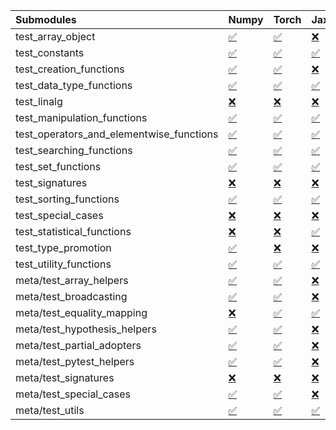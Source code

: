 | Submodules                               | Numpy                                                                                                                           | Torch                                                                                                                           | Jax                                                                                                                             | Tensorflow                                                                                                                      |
|:-----------------------------------------|:--------------------------------------------------------------------------------------------------------------------------------|:--------------------------------------------------------------------------------------------------------------------------------|:--------------------------------------------------------------------------------------------------------------------------------|:--------------------------------------------------------------------------------------------------------------------------------|
| test_array_object                        | <a href="https://github.com/unifyai/ivy/runs/8173967244?check_suite_focus=true" rel="noopener noreferrer" target="_blank">✅</a> | <a href="https://github.com/unifyai/ivy/runs/8173967994?check_suite_focus=true" rel="noopener noreferrer" target="_blank">✅</a> | <a href="https://github.com/unifyai/ivy/runs/8173968701?check_suite_focus=true" rel="noopener noreferrer" target="_blank">❌</a> | <a href="https://github.com/unifyai/ivy/runs/8173969554?check_suite_focus=true" rel="noopener noreferrer" target="_blank">✅</a> |
| test_constants                           | <a href="https://github.com/unifyai/ivy/runs/8173967274?check_suite_focus=true" rel="noopener noreferrer" target="_blank">✅</a> | <a href="https://github.com/unifyai/ivy/runs/8173968012?check_suite_focus=true" rel="noopener noreferrer" target="_blank">✅</a> | <a href="https://github.com/unifyai/ivy/runs/8173968728?check_suite_focus=true" rel="noopener noreferrer" target="_blank">✅</a> | <a href="https://github.com/unifyai/ivy/runs/8173969591?check_suite_focus=true" rel="noopener noreferrer" target="_blank">✅</a> |
| test_creation_functions                  | <a href="https://github.com/unifyai/ivy/runs/8173967313?check_suite_focus=true" rel="noopener noreferrer" target="_blank">✅</a> | <a href="https://github.com/unifyai/ivy/runs/8173968050?check_suite_focus=true" rel="noopener noreferrer" target="_blank">✅</a> | <a href="https://github.com/unifyai/ivy/runs/8173968754?check_suite_focus=true" rel="noopener noreferrer" target="_blank">❌</a> | <a href="https://github.com/unifyai/ivy/runs/8173969626?check_suite_focus=true" rel="noopener noreferrer" target="_blank">✅</a> |
| test_data_type_functions                 | <a href="https://github.com/unifyai/ivy/runs/8173967350?check_suite_focus=true" rel="noopener noreferrer" target="_blank">✅</a> | <a href="https://github.com/unifyai/ivy/runs/8173968067?check_suite_focus=true" rel="noopener noreferrer" target="_blank">✅</a> | <a href="https://github.com/unifyai/ivy/runs/8173968785?check_suite_focus=true" rel="noopener noreferrer" target="_blank">✅</a> | <a href="https://github.com/unifyai/ivy/runs/8173969644?check_suite_focus=true" rel="noopener noreferrer" target="_blank">✅</a> |
| test_linalg                              | <a href="https://github.com/unifyai/ivy/runs/8173967387?check_suite_focus=true" rel="noopener noreferrer" target="_blank">❌</a> | <a href="https://github.com/unifyai/ivy/runs/8173968091?check_suite_focus=true" rel="noopener noreferrer" target="_blank">❌</a> | <a href="https://github.com/unifyai/ivy/runs/8173968820?check_suite_focus=true" rel="noopener noreferrer" target="_blank">❌</a> | <a href="https://github.com/unifyai/ivy/runs/8173969679?check_suite_focus=true" rel="noopener noreferrer" target="_blank">❌</a> |
| test_manipulation_functions              | <a href="https://github.com/unifyai/ivy/runs/8173967415?check_suite_focus=true" rel="noopener noreferrer" target="_blank">✅</a> | <a href="https://github.com/unifyai/ivy/runs/8173968112?check_suite_focus=true" rel="noopener noreferrer" target="_blank">✅</a> | <a href="https://github.com/unifyai/ivy/runs/8173968855?check_suite_focus=true" rel="noopener noreferrer" target="_blank">✅</a> | <a href="https://github.com/unifyai/ivy/runs/8173969708?check_suite_focus=true" rel="noopener noreferrer" target="_blank">✅</a> |
| test_operators_and_elementwise_functions | <a href="https://github.com/unifyai/ivy/runs/8173967445?check_suite_focus=true" rel="noopener noreferrer" target="_blank">✅</a> | <a href="https://github.com/unifyai/ivy/runs/8173968133?check_suite_focus=true" rel="noopener noreferrer" target="_blank">✅</a> | <a href="https://github.com/unifyai/ivy/runs/8173968890?check_suite_focus=true" rel="noopener noreferrer" target="_blank">✅</a> | <a href="https://github.com/unifyai/ivy/runs/8173969739?check_suite_focus=true" rel="noopener noreferrer" target="_blank">✅</a> |
| test_searching_functions                 | <a href="https://github.com/unifyai/ivy/runs/8173967479?check_suite_focus=true" rel="noopener noreferrer" target="_blank">✅</a> | <a href="https://github.com/unifyai/ivy/runs/8173968158?check_suite_focus=true" rel="noopener noreferrer" target="_blank">✅</a> | <a href="https://github.com/unifyai/ivy/runs/8173968934?check_suite_focus=true" rel="noopener noreferrer" target="_blank">✅</a> | <a href="https://github.com/unifyai/ivy/runs/8173969775?check_suite_focus=true" rel="noopener noreferrer" target="_blank">✅</a> |
| test_set_functions                       | <a href="https://github.com/unifyai/ivy/runs/8173967508?check_suite_focus=true" rel="noopener noreferrer" target="_blank">✅</a> | <a href="https://github.com/unifyai/ivy/runs/8173968188?check_suite_focus=true" rel="noopener noreferrer" target="_blank">✅</a> | <a href="https://github.com/unifyai/ivy/runs/8173968978?check_suite_focus=true" rel="noopener noreferrer" target="_blank">✅</a> | <a href="https://github.com/unifyai/ivy/runs/8173969826?check_suite_focus=true" rel="noopener noreferrer" target="_blank">✅</a> |
| test_signatures                          | <a href="https://github.com/unifyai/ivy/runs/8173967544?check_suite_focus=true" rel="noopener noreferrer" target="_blank">❌</a> | <a href="https://github.com/unifyai/ivy/runs/8173968219?check_suite_focus=true" rel="noopener noreferrer" target="_blank">❌</a> | <a href="https://github.com/unifyai/ivy/runs/8173969017?check_suite_focus=true" rel="noopener noreferrer" target="_blank">❌</a> | <a href="https://github.com/unifyai/ivy/runs/8173969864?check_suite_focus=true" rel="noopener noreferrer" target="_blank">❌</a> |
| test_sorting_functions                   | <a href="https://github.com/unifyai/ivy/runs/8173967562?check_suite_focus=true" rel="noopener noreferrer" target="_blank">✅</a> | <a href="https://github.com/unifyai/ivy/runs/8173968252?check_suite_focus=true" rel="noopener noreferrer" target="_blank">✅</a> | <a href="https://github.com/unifyai/ivy/runs/8173969048?check_suite_focus=true" rel="noopener noreferrer" target="_blank">✅</a> | <a href="https://github.com/unifyai/ivy/runs/8173969899?check_suite_focus=true" rel="noopener noreferrer" target="_blank">✅</a> |
| test_special_cases                       | <a href="https://github.com/unifyai/ivy/runs/8173967581?check_suite_focus=true" rel="noopener noreferrer" target="_blank">❌</a> | <a href="https://github.com/unifyai/ivy/runs/8173968283?check_suite_focus=true" rel="noopener noreferrer" target="_blank">❌</a> | <a href="https://github.com/unifyai/ivy/runs/8173969087?check_suite_focus=true" rel="noopener noreferrer" target="_blank">❌</a> | <a href="https://github.com/unifyai/ivy/runs/8173969941?check_suite_focus=true" rel="noopener noreferrer" target="_blank">❌</a> |
| test_statistical_functions               | <a href="https://github.com/unifyai/ivy/runs/8173967612?check_suite_focus=true" rel="noopener noreferrer" target="_blank">❌</a> | <a href="https://github.com/unifyai/ivy/runs/8173968309?check_suite_focus=true" rel="noopener noreferrer" target="_blank">❌</a> | <a href="https://github.com/unifyai/ivy/runs/8173969132?check_suite_focus=true" rel="noopener noreferrer" target="_blank">✅</a> | <a href="https://github.com/unifyai/ivy/runs/8173969972?check_suite_focus=true" rel="noopener noreferrer" target="_blank">❌</a> |
| test_type_promotion                      | <a href="https://github.com/unifyai/ivy/runs/8173967635?check_suite_focus=true" rel="noopener noreferrer" target="_blank">✅</a> | <a href="https://github.com/unifyai/ivy/runs/8173968338?check_suite_focus=true" rel="noopener noreferrer" target="_blank">❌</a> | <a href="https://github.com/unifyai/ivy/runs/8173969169?check_suite_focus=true" rel="noopener noreferrer" target="_blank">❌</a> | <a href="https://github.com/unifyai/ivy/runs/8173970012?check_suite_focus=true" rel="noopener noreferrer" target="_blank">❌</a> |
| test_utility_functions                   | <a href="https://github.com/unifyai/ivy/runs/8173967669?check_suite_focus=true" rel="noopener noreferrer" target="_blank">✅</a> | <a href="https://github.com/unifyai/ivy/runs/8173968372?check_suite_focus=true" rel="noopener noreferrer" target="_blank">✅</a> | <a href="https://github.com/unifyai/ivy/runs/8173969200?check_suite_focus=true" rel="noopener noreferrer" target="_blank">✅</a> | <a href="https://github.com/unifyai/ivy/runs/8173970054?check_suite_focus=true" rel="noopener noreferrer" target="_blank">✅</a> |
| meta/test_array_helpers                  | <a href="https://github.com/unifyai/ivy/runs/8173967716?check_suite_focus=true" rel="noopener noreferrer" target="_blank">✅</a> | <a href="https://github.com/unifyai/ivy/runs/8173968400?check_suite_focus=true" rel="noopener noreferrer" target="_blank">✅</a> | <a href="https://github.com/unifyai/ivy/runs/8173969239?check_suite_focus=true" rel="noopener noreferrer" target="_blank">❌</a> | <a href="https://github.com/unifyai/ivy/runs/8173970089?check_suite_focus=true" rel="noopener noreferrer" target="_blank">✅</a> |
| meta/test_broadcasting                   | <a href="https://github.com/unifyai/ivy/runs/8173967765?check_suite_focus=true" rel="noopener noreferrer" target="_blank">✅</a> | <a href="https://github.com/unifyai/ivy/runs/8173968433?check_suite_focus=true" rel="noopener noreferrer" target="_blank">✅</a> | <a href="https://github.com/unifyai/ivy/runs/8173969282?check_suite_focus=true" rel="noopener noreferrer" target="_blank">❌</a> | <a href="https://github.com/unifyai/ivy/runs/8173970113?check_suite_focus=true" rel="noopener noreferrer" target="_blank">✅</a> |
| meta/test_equality_mapping               | <a href="https://github.com/unifyai/ivy/runs/8173967796?check_suite_focus=true" rel="noopener noreferrer" target="_blank">❌</a> | <a href="https://github.com/unifyai/ivy/runs/8173968469?check_suite_focus=true" rel="noopener noreferrer" target="_blank">✅</a> | <a href="https://github.com/unifyai/ivy/runs/8173969318?check_suite_focus=true" rel="noopener noreferrer" target="_blank">✅</a> | <a href="https://github.com/unifyai/ivy/runs/8173970141?check_suite_focus=true" rel="noopener noreferrer" target="_blank">✅</a> |
| meta/test_hypothesis_helpers             | <a href="https://github.com/unifyai/ivy/runs/8173967831?check_suite_focus=true" rel="noopener noreferrer" target="_blank">✅</a> | <a href="https://github.com/unifyai/ivy/runs/8173968493?check_suite_focus=true" rel="noopener noreferrer" target="_blank">✅</a> | <a href="https://github.com/unifyai/ivy/runs/8173969352?check_suite_focus=true" rel="noopener noreferrer" target="_blank">❌</a> | <a href="https://github.com/unifyai/ivy/runs/8173970169?check_suite_focus=true" rel="noopener noreferrer" target="_blank">✅</a> |
| meta/test_partial_adopters               | <a href="https://github.com/unifyai/ivy/runs/8173967872?check_suite_focus=true" rel="noopener noreferrer" target="_blank">✅</a> | <a href="https://github.com/unifyai/ivy/runs/8173968533?check_suite_focus=true" rel="noopener noreferrer" target="_blank">✅</a> | <a href="https://github.com/unifyai/ivy/runs/8173969400?check_suite_focus=true" rel="noopener noreferrer" target="_blank">❌</a> | <a href="https://github.com/unifyai/ivy/runs/8173970210?check_suite_focus=true" rel="noopener noreferrer" target="_blank">✅</a> |
| meta/test_pytest_helpers                 | <a href="https://github.com/unifyai/ivy/runs/8173967919?check_suite_focus=true" rel="noopener noreferrer" target="_blank">✅</a> | <a href="https://github.com/unifyai/ivy/runs/8173968575?check_suite_focus=true" rel="noopener noreferrer" target="_blank">✅</a> | <a href="https://github.com/unifyai/ivy/runs/8173969440?check_suite_focus=true" rel="noopener noreferrer" target="_blank">❌</a> | <a href="https://github.com/unifyai/ivy/runs/8173970252?check_suite_focus=true" rel="noopener noreferrer" target="_blank">✅</a> |
| meta/test_signatures                     | <a href="https://github.com/unifyai/ivy/runs/8173967942?check_suite_focus=true" rel="noopener noreferrer" target="_blank">❌</a> | <a href="https://github.com/unifyai/ivy/runs/8173968609?check_suite_focus=true" rel="noopener noreferrer" target="_blank">❌</a> | <a href="https://github.com/unifyai/ivy/runs/8173969472?check_suite_focus=true" rel="noopener noreferrer" target="_blank">❌</a> | <a href="https://github.com/unifyai/ivy/runs/8173970293?check_suite_focus=true" rel="noopener noreferrer" target="_blank">❌</a> |
| meta/test_special_cases                  | <a href="https://github.com/unifyai/ivy/runs/8173967964?check_suite_focus=true" rel="noopener noreferrer" target="_blank">✅</a> | <a href="https://github.com/unifyai/ivy/runs/8173968648?check_suite_focus=true" rel="noopener noreferrer" target="_blank">✅</a> | <a href="https://github.com/unifyai/ivy/runs/8173969504?check_suite_focus=true" rel="noopener noreferrer" target="_blank">❌</a> | <a href="https://github.com/unifyai/ivy/runs/8173970351?check_suite_focus=true" rel="noopener noreferrer" target="_blank">✅</a> |
| meta/test_utils                          | <a href="https://github.com/unifyai/ivy/runs/8173967977?check_suite_focus=true" rel="noopener noreferrer" target="_blank">✅</a> | <a href="https://github.com/unifyai/ivy/runs/8173968675?check_suite_focus=true" rel="noopener noreferrer" target="_blank">✅</a> | <a href="https://github.com/unifyai/ivy/runs/8173969533?check_suite_focus=true" rel="noopener noreferrer" target="_blank">✅</a> | <a href="https://github.com/unifyai/ivy/runs/8173970412?check_suite_focus=true" rel="noopener noreferrer" target="_blank">✅</a> |